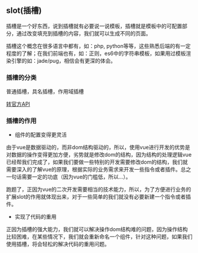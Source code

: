 ## slot(插槽)

插槽是一个好东西，说到插槽就有必要说一说模板，插槽就是模板中的可配置部分，通过改变填充到插槽的内容，我们就可以生成不同的页面。

插槽这个概念在很多语言中都有，如：php, python等等，这些熟悉后端的有一定程度的了解；在我们前端也有，如：正则，es6中的字符串模板，如果用过模板渲染引擎的如：jade/pug，相信会有更深的体会。

### 插槽的分类

普通插槽，具名插槽，作用域插槽

[转官方API]()

### 插槽的作用

* 组件的配置变得更灵活

由于vue是数据驱动的，而非dom结构驱动的，所以，使用vue进行开发的优势是对数据的操作变得更加方便，劣势就是修改dom的结构，因为结构的处理逻辑vue已经帮我们完成了，如果我们要做一些特别的开发需要修改dom的结构，我们就需要深入的了解vue的原理，根据实际的业务需求来开发一些指令或者插件。总之一句话需要一定的功底（因为vue的门槛低，所以...）。

跑题了，正因为vue的二次开发需要相当的技术能力，所以，为了方便进行业务的扩展slot的作用就体现出来，对于一些简单的我们就没有必要新建一个指令或者插件。

* 实现了代码的重用

正因为插槽的强大能力，我们就可以解决操作dom结构难的问题，因为操作结构比较困难，在某些情况下，我们就会重新命名一个组件，针对这种问题，如果我们使用插槽，将会轻松的解决代码的重用问题。